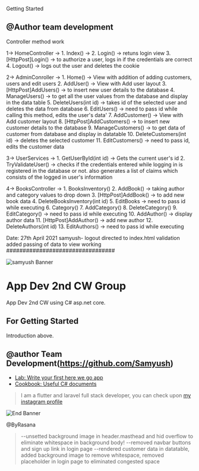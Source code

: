 ﻿Getting Started
## @Author team development

Controller method work

1-> HomeController ->  1.  Index() -> 
					   2.  Login() -> retuns login view
					   3.  [HttpPost]Login() -> to authorize a user, logs in if the credentials are correct
					   4.  Logout() -> logs out the user and deletes the cookie

2-> AdminConroller ->  1.  Home() -> View with addition of adding customers, users and edit users
					   2.  AddUser() -> View with Add user layout
					   3.  [HttpPost]AddUsers() -> to insert new user details to the database
					   4.  ManageUsers() -> to get all the user values from the database and display in the data table
					   5.  DeleteUsers(int id) -> takes id of the selected user and deletes the data from database
					   6.  EditUsers() -> need to pass id while calling this method, edits the user's data'
					   7.  AddCustomer() -> View with Add customer layout
					   8.  [HttpPost]AddCustomers() -> to insert new customer details to the database
					   9.  ManageCustomers() -> to get data of customer from database and display in datatable
					   10. DeleteCustomers(int id) -> deletes the selected customer
					   11. EditCustomers() -> need to pass id, edits the customer data

3-> UserServices ->    1.  GetUserById(int id) -> Gets the current user's id
					   2.  TryValidateUser() -> checks if the credentials entered while logging in is registered in the database or not.
											   also generates a list of claims which consists of the logged in user's information

4-> BooksController -> 1.  BooksInventory()
					   2.  AddBook() -> taking author and category values to drop down
					   3.  [HttpPost]AddBook() -> to add new book data
					   4.  DeleteBooksInventory(int id)
					   5.  EditBooks -> need to pass id while executing
					   6.  Category() 
					   7.  AddCategory()
					   8.  DeleteCategory()
					   9.  EditCategory() -> need to pass id while executing
					   10. AddAuthor() -> display author data
					   11. [HttpPost]AddAuthor() -> add new author
					   12. DeleteAuthors(int id)
					   13. EditAuthors() -> need to pass id while executing

Date: 27th April 2021
samyush- logout directed to index.html
validation added 
passing of data to view working
#################################

![samyush Banner](http://1.bp.blogspot.com/-15jx1ht9-Ys/VH5CasSmByI/AAAAAAAATdg/S9jVPJpaSmU/s1600/chee1.jpg)


# App Dev 2nd CW Group	

App Dev 2nd CW using C# asp.net core.

## For Getting Started
Introduction above.

## @author Team Development(https://github.com/Samyush)


- [Lab: Write your first here we go app](https://flutter.dev/docs/get-started/codelab)
- [Cookbook: Useful C# documents](https://flutter.dev/docs/cookbook)

>I am a flutter and laravel full stack developer, you can check upon [my instagram profile](https://www.instagram.com/samyush/)

![End Banner](https://github.com/londonappbrewery/Images/blob/master/readme-end-banner.png)

@ByRasana
>--unsetted background image in header.masthead
and hid overflow to eliminate whitespace in background body!
>--removed navbar buttons and sign up link in login page
>--rendered customer data in datatable, added background image to remove whitespace, removed placeholder in login page to eliminated congested space
